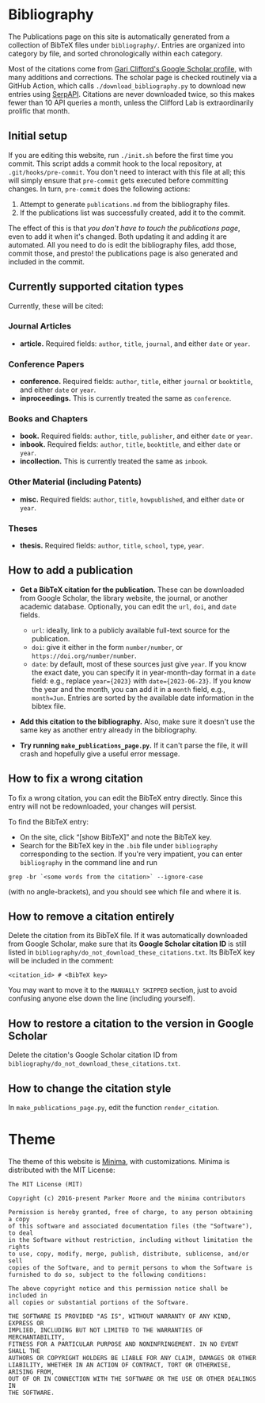# Bibliography

The Publications page on this site is automatically generated
from a collection of BibTeX files under `bibliography/`.
Entries are organized into category by file, and 
sorted chronologically within each category.

Most of the citations come from [Gari Clifford's Google Scholar profile](https://scholar.google.com/citations?user=VwYoZ6gAAAAJ), with many additions and corrections. The scholar page is checked routinely
via a GitHub Action, which calls `./download_bibliography.py` to
download new entries using [SerpAPI](https://serpapi.com/).
Citations are never downloaded twice, so this makes fewer than 10 API queries a month,
unless the Clifford Lab is extraordinarily prolific that month.

## Initial setup

If you are editing this website, run `./init.sh` before the first
time you commit. This script adds a commit hook to the local repository,
at `.git/hooks/pre-commit`. You don't need to interact with this file at all;
this will simply ensure that `pre-commit` gets executed before
committing changes.
In turn, `pre-commit` does the following actions:

1. Attempt to generate `publications.md` from the bibliography files.
2. If the publications list was successfully created, add it to the commit.

The effect of this is that *you don't have to touch the publications page*,
even to add it when it's changed. Both updating it and adding it
are automated. All you need to do is edit the bibliography files, add those,
commit those, and presto! the publications page is also generated and
included in the commit.

## Currently supported citation types

Currently, these will be cited:

### Journal Articles

  - **article.** Required fields: `author`, `title`, `journal`, and either `date` or `year`.

### Conference Papers

  - **conference.** Required fields: `author`, `title`, either `journal` or `booktitle`, and either `date` or `year`.
  - **inproceedings.** This is currently treated the same as `conference`.

### Books and Chapters

  - **book.** Required fields: `author`, `title`, `publisher`, and either `date` or `year`.
  - **inbook.** Required fields: `author`, `title`, `booktitle`, and either `date` or `year`.
  - **incollection.** This is currently treated the same as `inbook`.

### Other Material (including Patents)

  - **misc.** Required fields: `author`, `title`, `howpublished`, and either `date` or `year`.

### Theses

  - **thesis.** Required fields: `author`, `title`, `school`, `type`, `year`.

## How to add a publication

- **Get a BibTeX citation for the publication.** These can be downloaded from
  Google Scholar, the library website, the journal, or another academic
  database. Optionally, you can edit the `url`, `doi`, and `date` fields.
  
  - `url`: ideally, link to a publicly available full-text source for the publication.
  - `doi`: give it either in the form `number/number`, or `https://doi.org/number/number`.
  - `date`: by default, most of these sources just give `year`.
    If you know the exact date, you can specify it in year-month-day format
    in a `date` field: e.g., 
    replace `year={2023}` with `date={2023-06-23}`.
    If you know the year and the month, you can add it in a `month` field,
    e.g., `month=Jun`.
    Entries are sorted by the available date information in the bibtex file.

- **Add this citation to the bibliography.** Also, make sure it doesn't use the same
    key as another entry already in the bibliography.

- **Try running `make_publications_page.py`.**
   If it can't parse the file, it will crash and hopefully give a useful error message.

## How to fix a wrong citation

To fix a wrong citation, you can edit the BibTeX entry directly. Since this entry will not be redownloaded,
your changes will persist.

To find the BibTeX entry:
- On the site, click “\[show BibTeX\]” and note the BibTeX key.
- Search for the BibTeX key in the `.bib` file under `bibliography` corresponding to the section.
If you're very impatient, you can enter `bibliography` in the command line and run
```
grep -br `<some words from the citation>` --ignore-case
```
(with no angle-brackets), and you should see which file and where it is.

## How to remove a citation entirely

Delete the citation from its BibTeX file. If it was automatically downloaded from Google Scholar, make sure that its **Google Scholar citation ID** is still listed in `bibliography/do_not_download_these_citations.txt`. Its BibTeX key will be included in the comment:
```
<citation_id> # <BibTeX key>
```
You may want to move it to the `MANUALLY SKIPPED` section, just to avoid confusing anyone else down the line (including yourself).

## How to restore a citation to the version in Google Scholar

Delete the citation's Google Scholar citation ID from `bibliography/do_not_download_these_citations.txt`.

## How to change the citation style

In `make_publications_page.py`, edit the function `render_citation`.

# Theme

The theme of this website is [Minima](https://jekyll.github.io/minima/),
with customizations. Minima is distributed with the MIT License:

```
The MIT License (MIT)

Copyright (c) 2016-present Parker Moore and the minima contributors

Permission is hereby granted, free of charge, to any person obtaining a copy
of this software and associated documentation files (the "Software"), to deal
in the Software without restriction, including without limitation the rights
to use, copy, modify, merge, publish, distribute, sublicense, and/or sell
copies of the Software, and to permit persons to whom the Software is
furnished to do so, subject to the following conditions:

The above copyright notice and this permission notice shall be included in
all copies or substantial portions of the Software.

THE SOFTWARE IS PROVIDED "AS IS", WITHOUT WARRANTY OF ANY KIND, EXPRESS OR
IMPLIED, INCLUDING BUT NOT LIMITED TO THE WARRANTIES OF MERCHANTABILITY,
FITNESS FOR A PARTICULAR PURPOSE AND NONINFRINGEMENT. IN NO EVENT SHALL THE
AUTHORS OR COPYRIGHT HOLDERS BE LIABLE FOR ANY CLAIM, DAMAGES OR OTHER
LIABILITY, WHETHER IN AN ACTION OF CONTRACT, TORT OR OTHERWISE, ARISING FROM,
OUT OF OR IN CONNECTION WITH THE SOFTWARE OR THE USE OR OTHER DEALINGS IN
THE SOFTWARE.
```
